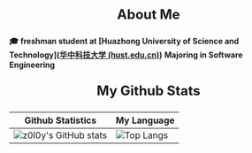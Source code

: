 <p align="center" style="font-size: 24px;"><b>About Me</b></p>


**🎓 freshman student at [Huazhong University of Science and Technology]([华中科技大学 (hust.edu.cn)](https://www.hust.edu.cn/))** **Majoring in Software Engineering**


<!--
**z0l0y/z0l0y** is a ✨ _special_ ✨ repository because its `README.md` (this file) appears on your GitHub profile.

Here are some ideas to get you started:

- 🔭 I’m currently working on ...
- 🌱 I’m currently learning ...
- 👯 I’m looking to collaborate on ...
- 🤔 I’m looking for help with ...
- 💬 Ask me about ...
- 📫 How to reach me: ...
- 😄 Pronouns: ...
- ⚡ Fun fact: ...
-->

<p align="center" style="font-size: 24px;"><b>My Github Stats</b></p>

<p align="center">

| Github Statistics                                            | My Language                                                  |
| ------------------------------------------------------------ | ------------------------------------------------------------ |
| ![z0l0y's GitHub stats](https://github-readme-stats.vercel.app/api?username=z0l0y&show_icons=true&theme=tokyonight) | ![Top Langs](https://github-readme-stats.vercel.app/api/top-langs/?username=z0l0y&layout=compact) |

</p>

